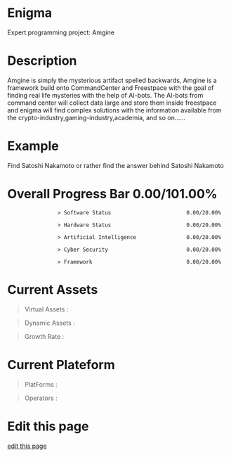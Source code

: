 # Enigma
Expert programming project: Amgine 

# Description

Amgine is simply the mysterious artifact spelled backwards, Amgine is a framework build onto CommandCenter and Freestpace with the goal of finding real life mysteries with the help of AI-bots. The AI-bots from command center will collect data large and store them inside freestpace and enigma will find complex solutions with the information available from the crypto-industry,gaming-industry,academia, and so on...... 

# Example

Find Satoshi Nakamoto or rather find the answer behind Satoshi Nakamoto

# Overall Progress Bar 0.00/101.00%

                    > Software Status                        0.00/20.00% 
   
                    > Hardware Status                        0.00/20.00%
  
                    > Artificial Intelligence                0.00/20.00%
  
                    > Cyber Security                         0.00/20.00%
  
                    > Framework                              0.00/20.00%
  
# Current Assets

  > Virtual Assets :
 
  > Dynamic Assets : 
  
  > Growth Rate    : 
  
# Current Plateform 
  
  > PlatForms      :

  > Operators      : 
  
# Edit this page


<span class="edit-link"><a href="https://github.com/ai-gorithm-js/CommandCenter/edit/main/README.md" target="_blank"><i class="fa fa-github"></i> edit this page</a></span>
